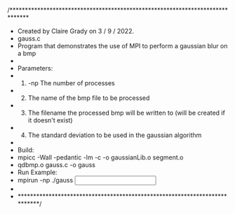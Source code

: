 /******************************************************************************
 * Created by Claire Grady on 3 / 9 / 2022.
 * gauss.c
 * Program that demonstrates the use of MPI to perform a gaussian blur on a bmp
 *
 * Parameters:
 *    1. -np The number of processes
 *    2. The name of the bmp file to be processed
 *    3. The filename the processed bmp will be written to (will be created if it doesn't exist)
 *    4. The standard deviation to be used in the gaussian algorithm
 *
 * Build:
 *    mpicc -Wall -pedantic -lm -c -o gaussianLib.o segment.o 
 *    qdbmp.o gauss.c -o gauss 
 * Run Example:
 *    mpirun -np <number of processes> ./gauss <input filename> 
 *    <output filename> <standard deviation>
 * ***************************************************************************/
